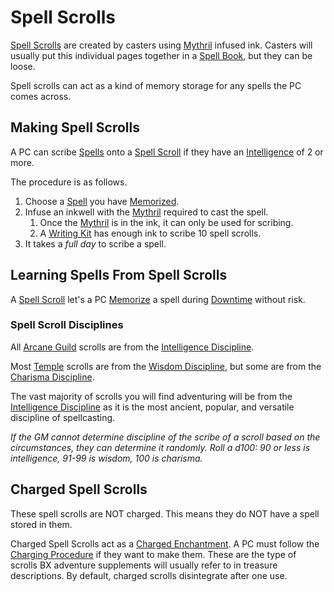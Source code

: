 # Spell Scrolls

[Spell Scrolls](Spell%20Scrolls.md) are created by casters using [Mythril](../Mythril.md) infused ink. Casters will usually put this individual pages together in a [Spell Book](../../Items%20and%20Gear/Gear/100%20Coins/Blank%20Book.md), but they can be loose.

Spell scrolls can act as a kind of memory storage for any spells the PC comes across.

## Making Spell Scrolls

A PC can scribe [Spells](Spells.md) onto a [Spell Scroll](Spell%20Scrolls.md) if they have an [Intelligence](../../Player%20Characters/The%20Ability%20Scores/Intelligence.md) of 2 or more.

The procedure is as follows.

1. Choose a [Spell](Spells.md) you have [Memorized](Spell%20Memorization.md).
2. Infuse an inkwell with the [Mythril](../Mythril.md) required to cast the spell.
	1. Once the [Mythril](../Mythril.md) is in the ink, it can only be used for scribing.
	2. A [Writing Kit](../../Items%20and%20Gear/Gear/50%20Coins/Writing%20Kit.md) has enough ink to scribe 10 spell scrolls.
3. It takes a *full day* to scribe a spell.

## Learning Spells From Spell Scrolls

A [Spell Scroll](Spell%20Scrolls.md) let's a PC [Memorize](Spell%20Memorization.md) a spell during [Downtime](../../Player%20Characters/Derived%20Statistics/Level.md#Downtime) without risk.

### Spell Scroll Disciplines

All [Arcane Guild](../../Items%20and%20Gear/Economy/Detailed%20Prices/Relevant%20Prices/Arcane%20Guild.md) scrolls are from the [Intelligence Discipline](Spellcasting%20Disciplines/Intelligence%20Discipline.md).

Most [Temple](../../Items%20and%20Gear/Economy/Detailed%20Prices/Relevant%20Prices/Holy%20Temple.md) scrolls are from the [Wisdom Discipline](Spellcasting%20Disciplines/Wisdom%20Discipline.md), but some are from the [Charisma Discipline](Spellcasting%20Disciplines/Charisma%20Discipline.md).

The vast majority of scrolls you will find adventuring will be from the [Intelligence Discipline](Spellcasting%20Disciplines/Intelligence%20Discipline.md) as it is the most ancient, popular, and versatile discipline of spellcasting.

 *If the GM cannot determine discipline of the scribe of a scroll based on the circumstances, they can determine it randomly. Roll a d100: 90 or less is intelligence, 91-99 is wisdom, 100 is charisma.*

## Charged Spell Scrolls

These spell scrolls are NOT charged. This means they do NOT have a spell stored in them.

Charged Spell Scrolls act as a [Charged Enchantment](../Crafting/Enchanting/Enchantment%20Rules.md#Charged%20Enchantments). A PC must follow the [Charging Procedure](../Crafting/Enchanting/Enchanting.md#Charging%20Procedure) if they want to make them. These are the type of scrolls BX adventure supplements will usually refer to in treasure descriptions. By default, charged scrolls disintegrate after one use.
